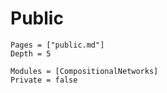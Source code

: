 # Public

```@contents
Pages = ["public.md"]
Depth = 5
```

```@autodocs
Modules = [CompositionalNetworks]
Private = false
```
